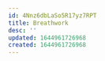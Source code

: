 ```yaml
---
id: 4Nnz6dbLaSo5R17yz7RPT
title: Breathwork
desc: ''
updated: 1644961726968
created: 1644961726968
---
```


